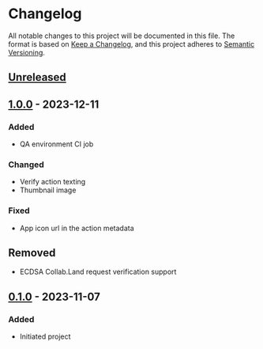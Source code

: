 # Changelog

All notable changes to this project will be documented in this file.
The format is based on [Keep a Changelog], and this project adheres to [Semantic Versioning].

## [Unreleased]

## [1.0.0] - 2023-12-11
### Added
- QA environment CI job

### Changed
- Verify action texting
- Thumbnail image

### Fixed
- App icon url in the action metadata

## Removed
- ECDSA Collab.Land request verification support

## [0.1.0] - 2023-11-07

### Added

- Initiated project

[Unreleased]: https://github.com/rarimo/collabland-rarimo-poh-action/compare/1.0.0...HEAD
[1.0.0]: https://github.com/rarimo/collabland-rarimo-poh-action/compare/0.1.0...1.0.0
[0.1.0]: https://github.com/rarimo/collabland-rarimo-poh-action/releases/tag/0.1.0
[Keep a Changelog]: https://keepachangelog.com/en/1.0.0/
[Semantic Versioning]: https://semver.org/spec/v2.0.0.html
